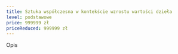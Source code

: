 ```yaml
---
title: Sztuka współczesna w kontekście wzrostu wartości dzieła
level: podstawowe
price: 999999 zł
priceReduced: 999999 zł
---
```

Opis
